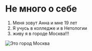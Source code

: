 # Не много о себе
1. Меня зовут Анна и мне 19 лет
2. Я учусь в колледже и в Нетологии
3. живу я в городе Москва!!!
   
![Это город Москва](/images/dbbfd13c-674b-4ce4-9740-4123c35c7ca1.jpg)